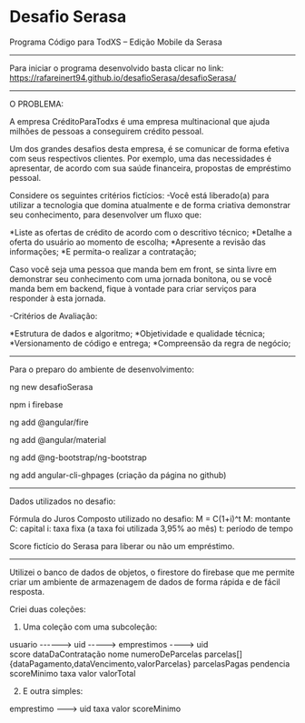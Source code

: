 # Desafio Serasa
Programa Código para TodXS – Edição Mobile da Serasa 

------------------------------------------------------------------------------

Para iniciar o programa desenvolvido basta clicar no link: 
https://rafareinert94.github.io/desafioSerasa/desafioSerasa/


------------------------------------------------------------------------------

O PROBLEMA:

A empresa CréditoParaTodxs é uma empresa multinacional que ajuda milhões de
pessoas a conseguirem crédito pessoal.

Um dos grandes desafios desta empresa, é se comunicar de forma efetiva com
seus respectivos clientes. Por exemplo, uma das necessidades é apresentar,
de acordo com sua saúde financeira, propostas de empréstimo pessoal.

Considere os seguintes critérios fictícios:
-Você está liberado(a) para utilizar a tecnologia que domina atualmente e de
forma criativa demonstrar seu conhecimento, para desenvolver um fluxo que:

*Liste as ofertas de crédito de acordo com o descritivo técnico;
*Detalhe a oferta do usuário ao momento de escolha;
*Apresente a revisão das informações;
*E permita-o realizar a contratação;

Caso você seja uma pessoa que manda bem em front, se sinta livre em demonstrar
seu conhecimento com uma jornada bonitona, ou se você manda bem em backend,
fique à vontade para criar serviços para responder à esta jornada.

 
-Critérios de Avaliação:

*Estrutura de dados e algoritmo;
*Objetividade e qualidade técnica;
*Versionamento de código e entrega;
*Compreensão da regra de negócio;

------------------------------------------------------------------------------

Para o preparo do ambiente de desenvolvimento:

ng new desafioSerasa

npm i firebase

ng add @angular/fire

ng add @angular/material

ng add @ng-bootstrap/ng-bootstrap

ng add angular-cli-ghpages (criação da página no github)

------------------------------------------------------------------------------

Dados utilizados no desafio:

Fórmula do Juros Composto utilizado no desafio: M = C(1+i)^t
M: montante
C: capital
i: taxa fixa (a taxa foi utilizada 3,95% ao mês)
t: período de tempo


Score fictício do Serasa para liberar ou não um empréstimo.

------------------------------------------------------------------------------
Utilizei o banco de dados de objetos, o firestore do firebase que me permite 
criar um ambiente de armazenagem de dados de forma rápida e de fácil resposta.


Criei duas coleções:

1) Uma coleção com uma subcoleção:

usuario ------>	uid    -----> emprestimos ---->	uid					
		score				dataDaContratação
		nome				numeroDeParcelas
						parcelas[] {dataPagamento,dataVencimento,valorParcelas}
						parcelasPagas
						pendencia
						scoreMinimo
						taxa
						valor
						valorTotal


2) E outra simples:

emprestimo --->	uid
		taxa
		valor
		scoreMinimo



